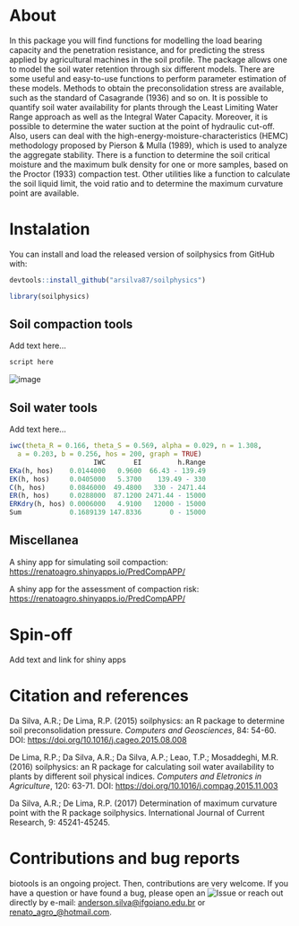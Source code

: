 # About

In this package you will find functions for modelling the load bearing capacity and the penetration resistance, and for predicting the stress applied by agricultural machines in the soil profile. The package allows one to model the soil water retention through six different models. There are some useful and easy-to-use functions to perform parameter estimation of these models. Methods to obtain the preconsolidation stress are available, such as the standard of Casagrande (1936) and so on. It is possible to quantify soil water availability for plants through the Least Limiting Water Range approach as well as the Integral Water Capacity. Moreover, it is possible to determine the water suction at the point of hydraulic cut-off. Also, users can deal with the high-energy-moisture-characteristics (HEMC) methodology proposed by Pierson & Mulla (1989), which is used to analyze the aggregate stability. There is a function to determine the soil critical moisture and the maximum bulk density for one or more samples, based on the Proctor (1933) compaction test. Other utilities like a function to calculate the soil liquid limit, the void ratio and to determine the maximum curvature point are available. 

# Instalation

You can install and load the released version of soilphysics from GitHub with:

```r
devtools::install_github("arsilva87/soilphysics")

library(soilphysics)
```

## Soil compaction tools

Add text here...

```r
script here

```

![image](https://github.com/arsilva87/soilphysics/blob/master/man/figures/SMP.jpeg)

## Soil water tools

Add text here...

```r
iwc(theta_R = 0.166, theta_S = 0.569, alpha = 0.029, n = 1.308, 
  a = 0.203, b = 0.256, hos = 200, graph = TRUE)
                     IWC       EI         h.Range
EKa(h, hos)    0.0144000   0.9600  66.43 - 139.49
EK(h, hos)     0.0405000   5.3700    139.49 - 330
C(h, hos)      0.0846000  49.4800   330 - 2471.44
ER(h, hos)     0.0288000  87.1200 2471.44 - 15000
ERKdry(h, hos) 0.0006000   4.9100   12000 - 15000
Sum            0.1689139 147.8336       0 - 15000

```

## Miscellanea

A shiny app for simulating soil compaction: <https://renatoagro.shinyapps.io/PredCompAPP/>

A shiny app for the assessment of compaction risk: <https://renatoagro.shinyapps.io/PredCompAPP/>

# Spin-off

Add text and link for shiny apps

# Citation and references
Da Silva, A.R.; De Lima, R.P. (2015) soilphysics: an R package to determine soil preconsolidation pressure. *Computers and Geosciences*, 84: 54-60. DOI: <https://doi.org/10.1016/j.cageo.2015.08.008>

De Lima, R.P.; Da Silva, A.R.; Da Silva, A.P.; Leao, T.P.; Mosaddeghi, M.R. (2016) soilphysics: an R package for calculating soil water availability to plants by different soil physical indices. *Computers and Eletronics in Agriculture*, 120: 63-71. DOI: <https://doi.org/10.1016/j.compag.2015.11.003>

Da Silva, A.R.; De Lima, R.P. (2017) Determination of maximum curvature point with the R package soilphysics. International Journal of Current Research, 9: 45241-45245.  

# Contributions and bug reports

biotools is an ongoing project. Then, contributions are very welcome. If you have a question or have found a bug, please open an ![Issue](<https://github.com/arsilva87/soilphysics/issues>) or reach out directly by e-mail: <anderson.silva@ifgoiano.edu.br> or <renato_agro_@hotmail.com>.
